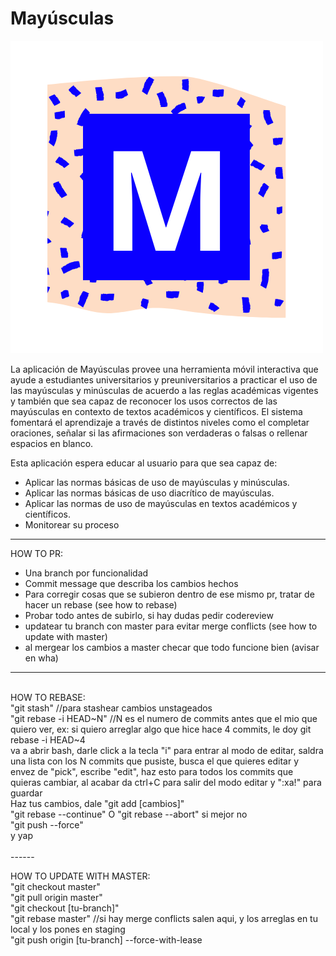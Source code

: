 # Mayúsculas

![Mayusculas](/Mayusculas/M.png)

La aplicación de Mayúsculas provee una herramienta móvil interactiva que ayude a estudiantes universitarios y preuniversitarios a practicar el uso de las mayúsculas y minúsculas de acuerdo a las reglas académicas vigentes y también que sea capaz de reconocer los usos correctos de las mayúsculas en contexto de textos académicos y científicos. El sistema fomentará el aprendizaje a través de distintos niveles como el completar oraciones, señalar si las afirmaciones son verdaderas o falsas o rellenar espacios en blanco.

Esta aplicación espera educar al usuario para que sea capaz de:
* Aplicar las normas básicas de uso de mayúsculas y minúsculas.
* Aplicar las normas básicas de uso diacrítico de mayúsculas.
* Aplicar las normas de uso de mayúsculas en textos académicos y científicos.
* Monitorear su proceso
------
HOW TO PR:
* Una branch por funcionalidad
* Commit message que describa los cambios hechos
* Para corregir cosas que se subieron dentro de ese mismo pr, tratar de hacer un rebase (see how to rebase)
* Probar todo antes de subirlo, si hay dudas pedir codereview
* updatear tu branch con master para evitar merge conflicts (see how to update with master)
* al mergear los cambios a master checar que todo funcione bien (avisar en wha)

------
<br />
HOW TO REBASE: <br />
"git stash" //para stashear cambios unstageados <br />
"git rebase -i HEAD~N" //N es el numero de commits antes que el mio que quiero ver, ex: si quiero arreglar algo que hice hace 4 commits, le doy git rebase -i HEAD~4  <br />
va a abrir bash, darle click a la tecla "i" para entrar al modo de editar, saldra una lista con los N commits que pusiste, busca el que quieres editar y envez de "pick", escribe "edit", haz esto para todos los commits que quieras cambiar, al acabar da ctrl+C para salir del modo editar y ":xa!" para guardar <br />
Haz tus cambios, dale "git add [cambios]"<br />
"git rebase --continue" O "git rebase --abort" si mejor no<br />
"git push --force"<br />
y yap<br />
<br />
------

HOW TO UPDATE WITH MASTER:<br />
"git checkout master"<br />
"git pull origin master"<br />
"git checkout [tu-branch]"<br />
"git rebase master" //si hay merge conflicts salen aqui, y los arreglas en tu local y los pones en staging<br />
"git push origin [tu-branch] --force-with-lease

